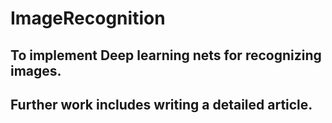 # ImageRecognition

## To implement Deep learning nets for recognizing images. 

## Further work includes writing a detailed article. 
